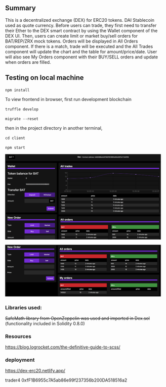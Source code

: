 ## Summary
This is a decentralized exchange (DEX) for ERC20 tokens. DAI Stablecoin used as quote currency. Before users can trade, they first need to transfer their Ether to the DEX smart contract by using the Wallet component of the DEX UI. Then, 
users can create limit or market buy/sell orders for BAT/REP/ZRX mock tokens. Orders will be displayed in All Orders component. If there is a match, trade will be executed and the All Trades component will update the chart and the table for amount/price/date. User will also see My Orders component with their BUY/SELL orders and update when orders are filled. 

## Testing on local machine

`npm install`

To view frontend in browser, first run development blockchain

`truffle develop`

`migrate --reset`

then in the project directory in another terminal,

`cd client`

`npm start`

![](./screenshots/screenshot1.png)

![](./screenshots/screenshot2.png)



### Libraries used:

~~SafeMath library from OpenZeppelin was used and imported in Dex.sol~~ (functionality included in Solidity 0.8.0)

### Resources
https://blog.logrocket.com/the-definitive-guide-to-scss/

### deployment
https://dex-erc20.netlify.app/

trader4
0xfF1B6955c7A5ab86e99f237356b200DA518516a2
